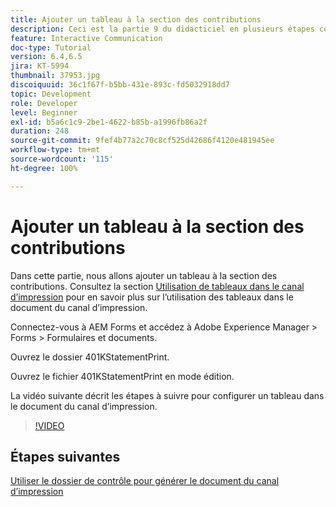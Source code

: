 ```yaml
---
title: Ajouter un tableau à la section des contributions
description: Ceci est la partie 9 du didacticiel en plusieurs étapes consacré à la création de votre premier document de communication interactive. Dans cette partie, nous allons ajouter un tableau à la section des contributions.
feature: Interactive Communication
doc-type: Tutorial
version: 6.4,6.5
jira: KT-5994
thumbnail: 37953.jpg
discoiquuid: 36c1f67f-b5bb-431e-893c-fd5032918dd7
topic: Development
role: Developer
level: Beginner
exl-id: b5a6c1c9-2be1-4622-b85b-a1996fb86a2f
duration: 248
source-git-commit: 9fef4b77a2c70c8cf525d42686f4120e481945ee
workflow-type: tm+mt
source-wordcount: '115'
ht-degree: 100%

---
```


# Ajouter un tableau à la section des contributions

Dans cette partie, nous allons ajouter un tableau à la section des contributions.
Consultez la section [Utilisation de tableaux dans le canal d’impression](/help/forms/interactive-communications/table-in-print-channel-documents-video-use.md) pour en savoir plus sur l’utilisation des tableaux dans le document du canal d’impression.

Connectez-vous à AEM Forms et accédez à Adobe Experience Manager > Forms > Formulaires et documents.

Ouvrez le dossier 401KStatementPrint.

Ouvrez le fichier 401KStatementPrint en mode édition.

La vidéo suivante décrit les étapes à suivre pour configurer un tableau dans le document du canal d’impression.

>[!VIDEO](https://video.tv.adobe.com/v/27769?quality=12&learn=on)

## Étapes suivantes

[Utiliser le dossier de contrôle pour générer le document du canal d’impression](./using-watched-folder-to-generate-document.md)